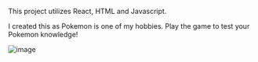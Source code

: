 This project utilizes React, HTML and Javascript.

I created this as Pokemon is one of my hobbies. Play the game to test your Pokemon knowledge!

![image](https://github.com/user-attachments/assets/566673e2-8391-414e-b9cc-4b4a740ca15c)

